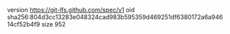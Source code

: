 version https://git-lfs.github.com/spec/v1
oid sha256:804d3cc13283e048324cad983b595359d469251df6380172a6a94614cf52b4f9
size 952

